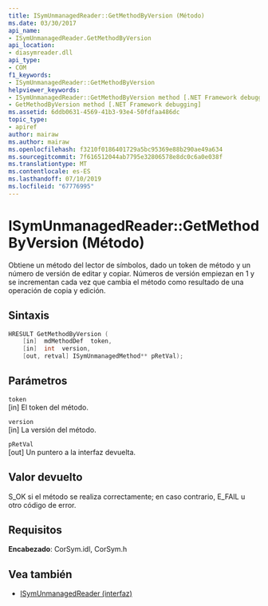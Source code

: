 ```yaml
---
title: ISymUnmanagedReader::GetMethodByVersion (Método)
ms.date: 03/30/2017
api_name:
- ISymUnmanagedReader.GetMethodByVersion
api_location:
- diasymreader.dll
api_type:
- COM
f1_keywords:
- ISymUnmanagedReader::GetMethodByVersion
helpviewer_keywords:
- ISymUnmanagedReader::GetMethodByVersion method [.NET Framework debugging]
- GetMethodByVersion method [.NET Framework debugging]
ms.assetid: 6ddb0631-4569-41b3-93e4-50fdfaa486dc
topic_type:
- apiref
author: mairaw
ms.author: mairaw
ms.openlocfilehash: f3210f0186401729a5bc95369e88b290ae49a634
ms.sourcegitcommit: 7f616512044ab7795e32806578e8dc0c6a0e038f
ms.translationtype: MT
ms.contentlocale: es-ES
ms.lasthandoff: 07/10/2019
ms.locfileid: "67776995"
---
```

# <a name="isymunmanagedreadergetmethodbyversion-method"></a>ISymUnmanagedReader::GetMethodByVersion (Método)
Obtiene un método del lector de símbolos, dado un token de método y un número de versión de editar y copiar. Números de versión empiezan en 1 y se incrementan cada vez que cambia el método como resultado de una operación de copia y edición.  
  
## <a name="syntax"></a>Sintaxis  
  
```cpp  
HRESULT GetMethodByVersion (  
    [in]  mdMethodDef  token,  
    [in]  int  version,  
    [out, retval] ISymUnmanagedMethod** pRetVal);  
```  
  
## <a name="parameters"></a>Parámetros  
 `token`  
 [in] El token del método.  
  
 `version`  
 [in] La versión del método.  
  
 `pRetVal`  
 [out] Un puntero a la interfaz devuelta.  
  
## <a name="return-value"></a>Valor devuelto  
 S_OK si el método se realiza correctamente; en caso contrario, E_FAIL u otro código de error.  
  
## <a name="requirements"></a>Requisitos  
 **Encabezado**: CorSym.idl, CorSym.h  
  
## <a name="see-also"></a>Vea también

- [ISymUnmanagedReader (interfaz)](../../../../docs/framework/unmanaged-api/diagnostics/isymunmanagedreader-interface.md)
